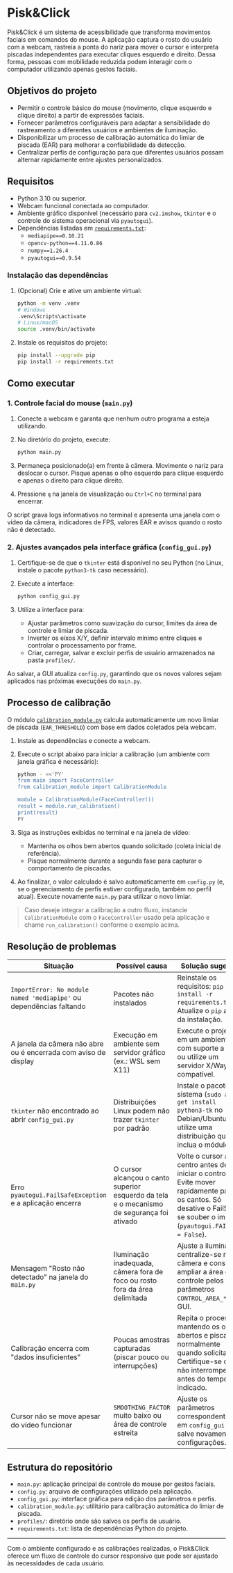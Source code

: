 # Pisk&Click

Pisk&Click é um sistema de acessibilidade que transforma movimentos faciais em comandos do mouse. A aplicação captura o rosto do usuário com a webcam, rastreia a ponta do nariz para mover o cursor e interpreta piscadas independentes para executar cliques esquerdo e direito. Dessa forma, pessoas com mobilidade reduzida podem interagir com o computador utilizando apenas gestos faciais.

## Objetivos do projeto

- Permitir o controle básico do mouse (movimento, clique esquerdo e clique direito) a partir de expressões faciais.
- Fornecer parâmetros configuráveis para adaptar a sensibilidade do rastreamento a diferentes usuários e ambientes de iluminação.
- Disponibilizar um processo de calibração automática do limiar de piscada (EAR) para melhorar a confiabilidade da detecção.
- Centralizar perfis de configuração para que diferentes usuários possam alternar rapidamente entre ajustes personalizados.

## Requisitos

- Python 3.10 ou superior.
- Webcam funcional conectada ao computador.
- Ambiente gráfico disponível (necessário para `cv2.imshow`, `tkinter` e o controle do sistema operacional via `pyautogui`).
- Dependências listadas em [`requirements.txt`](requirements.txt):
  - `mediapipe==0.10.21`
  - `opencv-python==4.11.0.86`
  - `numpy==1.26.4`
  - `pyautogui==0.9.54`

### Instalação das dependências

1. (Opcional) Crie e ative um ambiente virtual:

   ```bash
   python -m venv .venv
   # Windows
   .venv\Scripts\activate
   # Linux/macOS
   source .venv/bin/activate
   ```

2. Instale os requisitos do projeto:

   ```bash
   pip install --upgrade pip
   pip install -r requirements.txt
   ```

## Como executar

### 1. Controle facial do mouse (`main.py`)

1. Conecte a webcam e garanta que nenhum outro programa a esteja utilizando.
2. No diretório do projeto, execute:

   ```bash
   python main.py
   ```

3. Permaneça posicionado(a) em frente à câmera. Movimente o nariz para deslocar o cursor. Pisque apenas o olho esquerdo para clique esquerdo e apenas o direito para clique direito.
4. Pressione `q` na janela de visualização ou `Ctrl+C` no terminal para encerrar.

O script grava logs informativos no terminal e apresenta uma janela com o vídeo da câmera, indicadores de FPS, valores EAR e avisos quando o rosto não é detectado.

### 2. Ajustes avançados pela interface gráfica (`config_gui.py`)

1. Certifique-se de que o `tkinter` está disponível no seu Python (no Linux, instale o pacote `python3-tk` caso necessário).
2. Execute a interface:

   ```bash
   python config_gui.py
   ```

3. Utilize a interface para:
   - Ajustar parâmetros como suavização do cursor, limites da área de controle e limiar de piscada.
   - Inverter os eixos X/Y, definir intervalo mínimo entre cliques e controlar o processamento por frame.
   - Criar, carregar, salvar e excluir perfis de usuário armazenados na pasta `profiles/`.

Ao salvar, a GUI atualiza `config.py`, garantindo que os novos valores sejam aplicados nas próximas execuções do `main.py`.

## Processo de calibração

O módulo [`calibration_module.py`](calibration_module.py) calcula automaticamente um novo limiar de piscada (`EAR_THRESHOLD`) com base em dados coletados pela webcam.

1. Instale as dependências e conecte a webcam.
2. Execute o script abaixo para iniciar a calibração (um ambiente com janela gráfica é necessário):

   ```bash
   python - <<'PY'
   from main import FaceController
   from calibration_module import CalibrationModule

   module = CalibrationModule(FaceController())
   result = module.run_calibration()
   print(result)
   PY
   ```

3. Siga as instruções exibidas no terminal e na janela de vídeo:
   - Mantenha os olhos bem abertos quando solicitado (coleta inicial de referência).
   - Pisque normalmente durante a segunda fase para capturar o comportamento de piscadas.

4. Ao finalizar, o valor calculado é salvo automaticamente em `config.py` (e, se o gerenciamento de perfis estiver configurado, também no perfil atual). Execute novamente `main.py` para utilizar o novo limiar.

> Caso deseje integrar a calibração a outro fluxo, instancie `CalibrationModule` com o `FaceController` usado pela aplicação e chame `run_calibration()` conforme o exemplo acima.

## Resolução de problemas

| Situação | Possível causa | Solução sugerida |
|----------|----------------|------------------|
| `ImportError: No module named 'mediapipe'` ou dependências faltando | Pacotes não instalados | Reinstale os requisitos: `pip install -r requirements.txt`. Atualize o `pip` antes da instalação. |
| A janela da câmera não abre ou é encerrada com aviso de display | Execução em ambiente sem servidor gráfico (ex.: WSL sem X11) | Execute o projeto em um ambiente com suporte a GUI ou utilize um servidor X/Wayland compatível. |
| `tkinter` não encontrado ao abrir `config_gui.py` | Distribuições Linux podem não trazer `tkinter` por padrão | Instale o pacote do sistema (`sudo apt-get install python3-tk` no Debian/Ubuntu) ou utilize uma distribuição que já inclua o módulo. |
| Erro `pyautogui.FailSafeException` e a aplicação encerra | O cursor alcançou o canto superior esquerdo da tela e o mecanismo de segurança foi ativado | Volte o cursor ao centro antes de iniciar o controle. Evite mover rapidamente para os cantos. Só desative o FailSafe se souber o impacto (`pyautogui.FAILSAFE = False`). |
| Mensagem "Rosto não detectado" na janela do `main.py` | Iluminação inadequada, câmera fora de foco ou rosto fora da área delimitada | Ajuste a iluminação, centralize-se na câmera e considere ampliar a área de controle pelos parâmetros `CONTROL_AREA_*` via GUI. |
| Calibração encerra com "dados insuficientes" | Poucas amostras capturadas (piscar pouco ou interrupções) | Repita o processo, mantendo os olhos abertos e piscando normalmente quando solicitado. Certifique-se de não interromper antes do tempo indicado. |
| Cursor não se move apesar do vídeo funcionar | `SMOOTHING_FACTOR` muito baixo ou área de controle estreita | Ajuste os parâmetros correspondentes em `config_gui.py` e salve novamente as configurações. |

## Estrutura do repositório

- `main.py`: aplicação principal de controle do mouse por gestos faciais.
- `config.py`: arquivo de configurações utilizado pela aplicação.
- `config_gui.py`: interface gráfica para edição dos parâmetros e perfis.
- `calibration_module.py`: utilitário para calibração automática do limiar de piscada.
- `profiles/`: diretório onde são salvos os perfis de usuário.
- `requirements.txt`: lista de dependências Python do projeto.

---

Com o ambiente configurado e as calibrações realizadas, o Pisk&Click oferece um fluxo de controle do cursor responsivo que pode ser ajustado às necessidades de cada usuário.